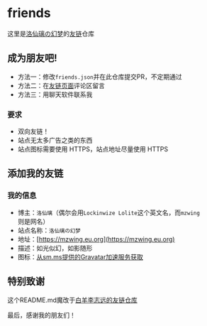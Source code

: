 # friends

这里是[洛仙璃の幻梦](https://mzwing.eu.org)的[友链](https://mzwing.eu.org/index.html?type=internal&function=friendbook)仓库

## 成为朋友吧!

* 方法一：修改```friends.json```并在此仓库提交PR，不定期通过
* 方法二：在[友链页面](https://mzwing.eu.org/index.html?type=internal&function=friendbook)评论区留言
* 方法三：用聊天软件联系我

### 要求

* 双向友链！
* 站点无太多广告之类的东西
* 站点图标需要使用 HTTPS，站点地址尽量使用 HTTPS

## 添加我的友链

### 我的信息

* 博主：```洛仙璃```（偶尔会用```Lockinwize Lolite```这个英文名，而```mzwing```则是网名）
* 站点名称：`洛仙璃の幻梦`
* 地址：[https://mzwing.eu.org](https://mzwing.eu.org)
* 描述：如光似幻，如影随形
* 图标：[从sm.ms提供的Gravatar加速服务获取](https://gravatar.loli.net/avatar/b740a96fe85051e07ed3fb9aa86d5202?d=mp&v=1.5.1)

## 特别致谢

这个README.md魔改于[白羊李志远的友链仓库](https://github.com/baiyang-lzy/my-friends)

最后，感谢我的朋友们！

